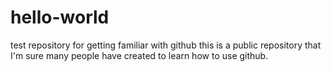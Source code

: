 # hello-world
test repository for getting familiar with github
this is a public repository that I'm sure many people have created to learn how to use github.
